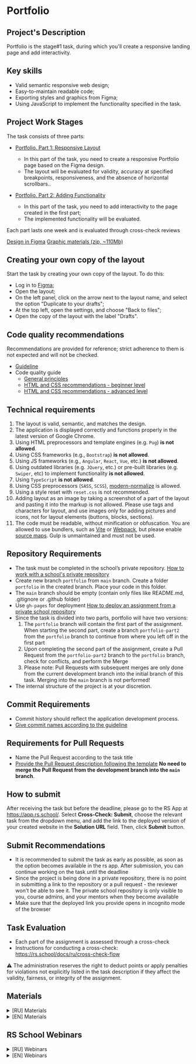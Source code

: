 # Portfolio

## Project's Description

Portfolio is the stage#1 task, during which you'll create a responsive landing page and add interactivity.

## Key skills

- Valid semantic responsive web design;
- Easy-to-maintain readable code;
- Exporting styles and graphics from Figma;
- Using JavaScript to implement the functionality specified in the task.

## Project Work Stages

The task consists of three parts:

- [Portfolio. Part 1: Responsive Layout](portfolio-part-1.md)
  - In this part of the task, you need to create a responsive Portfolio page based on the Figma design.
  - The layout will be evaluated for validity, accuracy at specified breakpoints, responsiveness, and the absence of horizontal scrollbars..

- [Portfolio. Part 2: Adding Functionality](portfolio-part-2.md)
  - In this part of the task, you need to add interactivity to the page created in the first part;
  - The implemented functionality will be evaluated.

Each part lasts one week and is evaluated through cross-check reviews

[Design in Figma](https://www.figma.com/design/iFsApEUsf6tPwXas56gOiT/Portfolio)
[Graphic materials (zip, ~110Mb)](https://drive.google.com/file/d/1W67CCUA5ixwOVISFA78VMQaHY9hO7Pvr/view?usp=sharing)

## Creating your own copy of the layout

Start the task by creating your own copy of the layout. To do this:

- Log in to [Figma](https://www.figma.com/);
- Open the layout;
- On the left panel, click on the arrow next to the layout name, and select the option "Duplicate to your drafts";
- At the top left, open the settings, and choose "Back to files";
- Open the copy of the layout with the label "Drafts".

## Code quality recommendations

Recommendations are provided for reference; strict adherence to them is not expected and will not be checked.

- [Guideline](https://codeguide.academy/html-css.html#html)
- Code quality guide
  - [General principles](../../modules/clean-code/materials/generic-principles.md)
  - [HTML and CSS recommendations - beginner level](../../modules/clean-code/materials/html-and-css.md)
  - [HTML and CSS recommendations - advanced level](../../modules/clean-code/materials/html-and-css-extended.md)

## Technical requirements

1. The layout is valid, semantic, and matches the design.
2. The application is displayed correctly and functions properly in the latest version of Google Chrome.
3. Using HTML preprocessors and template engines (e.g. `Pug`) **is not allowed**.
4. Using CSS frameworks (e.g., `Bootstrap`) **is not allowed**.
5. Using JS frameworks (e.g., `Angular`, `React`, `Vue`, etc.) **is not allowed**.
6. Using outdated libraries (e.g. `JQuery`, etc.) or pre-built libraries (e.g. `Swiper`, etc) to implement functionality **is not allowed**.
7. Using `TypeScript` **is not allowed**.
8. Using CSS preprocessors (`SASS`, `SCSS`), [modern-normalize](https://github.com/sindresorhus/modern-normalize) is allowed.
9. Using a style reset with `reset.css` is not recommended.
10. Adding layout as an image by taking a screenshot of a part of the layout and pasting it into the markup is not allowed. Please use tags and characters for layout, and use images only for adding pictures and icons, not for layout elements (buttons, blocks, sections).
11. The code must be readable, without minification or obfuscation. You are allowed to use bundlers, such as [Vite](https://vitejs.dev/) or [Webpack](https://webpack.js.org/), but please enable [source maps](https://web.dev/articles/source-maps). Gulp is unmaintained and must not be used.

## Repository Requirements

- The task must be completed in the school’s private repository. [How to work with a school's private repository](https://rs.school/docs/ru/private-repository)
- Create new branch `portfolio` from `main` branch. Create a folder `portfolio` in the created branch. Place your code in this folder.
- The `main` branch should be empty (contain only files like README.md, .gitignore or .github folder)
- Use `gh-pages` for deployment [How to deploy an assignment from a private school repository](https://rs.school/docs/ru/private-repository#как-сделать-деплой-задания-из-приватного-репозитория-школы)
- Since the task is divided into two parts, portfolio will have two versions:
  1. The `portfolio` branch will contain the first part of the assignment. When starting the second part, create a branch `portfolio-part2` from the `portfolio` branch to continue from where you left off in the first part
  2. Upon completing the second part of the assignment, create a Pull Request from the `portfolio-part2` branch to the `portfolio` branch, check for conflicts, and perform the Merge
  3. Please note: Pull Requests with subsequent merges are only done from the current development branch into the initial branch of this task. Merging into the `main` branch is not performed!
- The internal structure of the project is at your discretion.

## Commit Requirements

- Commit history should reflect the application development process.
- [Give commit names according to the guideline](https://rs.school/docs/ru/git-convention)

## Requirements for Pull Requests

- Name the Pull Request according to the task title
- [Provide the Pull Request description following the template](https://rs.school/docs/ru/pull-request-review-process#требования-к-pull-request-pr)
  **No need to merge the Pull Request from the development branch into the `main` branch**.

## How to submit

After receiving the task but before the deadline, please go to the RS App at <https://app.rs.school/>. Select **Cross-Check: Submit**, choose the relevant task from the dropdown menu, and add the link to the deployed version of your created website in the **Solution URL** field. Then, click **Submit** button.

## Submit Recommendations

- It is recommended to submit the task as early as possible, as soon as the option becomes available in the rs app. After submission, you can continue working on the task until the deadline
- Since the project is being done in a private repository, there is no point in submitting a link to the repository or a pull request - the reviewer won't be able to see it. The private school repository is only visible to you, course admins, and your mentors when they become available
- Make sure that the deployed link you provide opens in incognito mode of the browser

## Task Evaluation

- Each part of the assignment is assessed through a cross-check
- Instructions for conducting a cross-check: <https://rs.school/docs/ru/cross-check-flow>

⚠️ The administration reserves the right to deduct points or apply penalties for violations not explicitly listed in the task description if they affect the validity, fairness, or integrity of the assignment.

## Materials

<details>
  <summary>[RU] Materials</summary>

- [Старт в Figma для верстальщика [RU]](https://htmlacademy.ru/blog/soft/figma)
- [Инструкция по работе в Figma для верстальщика [RU]](https://breezzly.ru/guides/start-v-figma-dlya-verstalshhika)
- [Верстка сайта с нуля из Figma [RU]](https://www.youtube.com/playlist?list=PL5_s7xdj2Vsw-bCx5nOZJMFIiHwRgok--)

</details>

<details>
  <summary>[EN] Materials</summary>

- [Video course. Figma for Developers - Quick Tutorial [EN]](https://www.youtube.com/playlist?list=PL7e8VJ_ZN6epq-oiYOufiuPI-fpDC2Mby)
- [From Figma to Webflow: turning your static designs into interactive websites [EN]](https://webflow.com/blog/from-figma-to-webflow-turning-your-static-designs-into-interactive-websites)

</details>

## RS School Webinars

<details>
  <summary>[RU] Webinars</summary>

- Sergey Shalyapin's Webinars
  - [Stream 11.02.2020. Broswers and IDEs. HTML and CSS Basics [RU]](https://youtu.be/UQavTWiTpnA)
  - [Stream 03.03.2020 Forms & Inputs. Flexbox & Grid example [RU]](https://youtu.be/PhRVJC0kBGE)
  - [Stream 10.03.2020. DOM events exampes [RU]](https://youtu.be/_5f0kznOM_A)
  - [Stream 17.03.2020 DOM examples [RU]](https://youtu.be/0M9Rz-wXYas)
  - [Stream 07.04.2022. SCSS (Sass) Basics. Flex vs Grid Layout [RU]](https://youtu.be/MOrQRgP8kbo)
  - [Stream 12.04.2022. Media queries. Responsive vs Adaptive. [RU]](https://youtu.be/CbtdP2vGOI8)
  - [Stream 20.04.2022. JS DOM & Events. Simple carousel example [RU]](https://youtu.be/2xP-HahCtio)

- Victoria Vorozhun's Webinars
  - [Friday Live Coding. Part 1 [RU]](https://youtu.be/ZAde-IJAHzo)
  - [Friday Live Coding. Part 2 [RU]](https://youtu.be/BJENQIX2e2o)
  - [Friday Live Coding. Part 3 [RU]](https://youtu.be/fooyYgIuZe8)
  - [Friday Live Coding. Part 4 [RU]](https://youtu.be/Qk2UGlFNKPE)
  - [Friday Live Coding. Part 5 [RU]](https://youtu.be/ouZnGUefneQ)
  - [Code Repository](https://github.com/ViktoriyaVorozhun/friday-live-coding/tree/develop)
  - [Figma Design](https://www.figma.com/file/fw0GA18nmpVjTBzjtiEK2L/Friday_Live_Coding?node-id=0%3A1)

</details>

<details>
  <summary>[EN] Webinars</summary>

- [Lecture RS School.Lithuania. HTML/Css [EN]](https://youtu.be/YiLqgZY4xCU?si=QImMmMJpksOpUNwe)
- [RS School. Lithuania. Semantics. CSS3 [EN]](https://youtu.be/9T6Ho--eqGc)
- [RS School. Lithuania. Flex [EN]](https://youtu.be/TSrIHeKQ3nQ?si=7k8NMTERL_GsfEYD)
- [RS School. Lithuania. DOM API [EN]](https://youtu.be/DABqkW_Rt0s?si=ciJP5V5LSpf7Q4VY)
- [RS School. Lithuania. DOM Events [EN]](https://youtu.be/CSije4jqjv8?si=0_oxwJDH-QdQvSFs)

</details>
